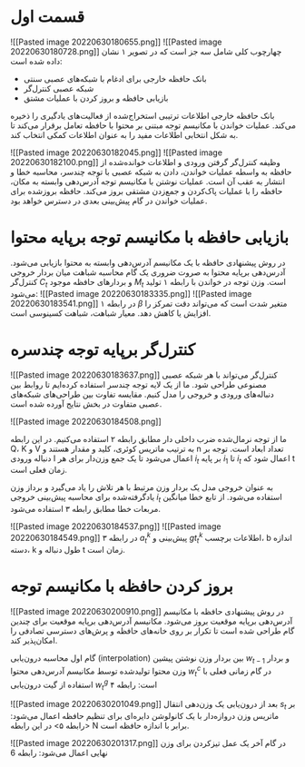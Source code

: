 # قسمت اول
![[Pasted image 20220630180655.png]]
![[Pasted image 20220630180728.png]]
چهارچوب کلی شامل سه جز است که در تصویر ۱ نشان داده شده است:
* بانک حافظه خارجی برای ادغام با شبکه‌های عصبی سنتی
* شبکه عصبی کنترل‌گر
* بازیابی حافظه و بروز کردن با عملیات مشتق

بانک حافظه خارجی اطلاعات ترتیبی استخراج‌شده از فعالیت‌های یادگیری را ذخیره می‌کند. عملیات خواندن با مکانیسم توجه مبتنی بر محتوا با حافظه تعامل برقرار می‌کند تا به شکل انتخابی اطلاعات مفید را به عنوان اطلاعات کمکی انتخاب کند. 

![[Pasted image 20220630182045.png]]
![[Pasted image 20220630182100.png]]
وظیفه کنترل‌گر گرفتن ورودی و اطلاعات خوانده‌شده از حافظه به واسطه عملیات خواندن، دادن به شبکه عصبی با توجه چندسر، محاسبه خطا و انتشار به عقب آن است. 
عملیات نوشتن با مکانیسم توجه آدرس‌دهی وابسته به مکان، حافظه را با عملیات پاک‌کردن و جمع‌زدن مشتقی بروز می‌کند. حافظه بروز‌شده برای عملیات خواندن در گام پیش‌بینی بعدی در دسترس خواهد بود.

# بازیابی حافظه با مکانیسم توجه برپایه محتوا
در روش پیشنهادی حافظه با یک مکانیسم آدرس‌دهی وابسته به محتوا بازیابی می‌شود. آدرس‌دهی برپایه محتوا به صروت ضروری یک گام محاسبه شباهت میان بردار خروجی کنترل‌گر $C_t$ و بردارهای حافظه موجود $M_t$ است. وزن توجه در خواندن با رابطه ۱ تولید می‌شود:
![[Pasted image 20220630183335.png]]
![[Pasted image 20220630183541.png]]
در رابطه ۱ $\beta$ متغیر شدت است که می‌تواند دقت تمرکز را افزایش یا کاهش دهد. معیار شباهت، شباهت کسینوسی است.

# کنترل‌گر برپایه توجه چندسره
![[Pasted image 20220630183637.png]]
کنترل‌گر می‌تواند با هر شبکه عصبی مصنوعی طراحی شود. ما از یک لایه توجه چندسر استفاده کرده‌ایم تا روابط بین دنباله‌های ورودی و خروجی را مدل کنیم. مقایسه تفاوت بین طراحی‌های شبکه‌های عصبی متفاوت در بخش نتایج آورده شده است.

![[Pasted image 20220630184508.png]]

ما از توجه نرمال‌شده ضرب داخلی دار مطابق رابطه ۲ استفاده می‌کنیم. در این رابطه Q، K و V به ترتیب ماتریس کوئری، کلید و مقدار هستند و n تعداد ابعاد است. توجه بر دنباله ورودی I اعمال می‌شود تا یک جمع وزن‌دار برای هر $i_t$ بر پایه $i_1$ تا $i_t$ اعمال شود که t زمان فعلی است. 

به عنوان خروجی مدل یک بردار وزن مرتبط با هر تلاش را یاد می‌گیرد و برداز وزن یادگرفته‌شده برای محاسبه پیش‌بینی خروجی $i_t$ استفاده می‌شود. از تابع خطا میانگین مربعات خطا مطابق رابطه ۳ استفاده می‌شود.

![[Pasted image 20220630184537.png]]
![[Pasted image 20220630184549.png]]
در رابطه ۳ $a_t^k$ پیش‌بینی و $gt_t^k$ اطلاعات برچسب، b اندازه دسته، k طول دنباله و t زمان است.

# بروز کردن حافظه با مکانیسم توجه
![[Pasted image 20220630200910.png]]
در روش پیشنهادی حافظه با مکانیسم آدرس‌دهی برپایه موقعیت بروز می‌شود. مکانیسم آدرس‌دهی برپایه موقعیت برای چندین گام طراحی شده است تا تکرار بر روی خانه‌های حافظه و پرش‌های دسترسی تصادفی را امکان‌پذیر کند. 

گام اول محاسبه درون‌یابی (interpolation) بین بردار وزن نوشتن پیشین $w_{t-1}$ و بردار وزن محتوا تولیدشده توسط مکانیسم آدرس‌دهی محتوا $w_t^c$ در گام زمانی فعلی با استفاده از گیت درون‌یابی $w_t^g$ است: رابطه ۴

![[Pasted image 20220630201049.png]]
بعد از درون‌یابی یک وزن‌دهی انتقال $s_t$ بر ماتریس وزن دروازه‌دار با یک کانولوشن دایره‌ای برای تنظیم حافظه اعمال می‌شود: <رابطه ۵> در این رابطه N برابر با اندازه حافظه است.

![[Pasted image 20220630201317.png]]
در گام آخر یک عمل تیزکردن برای وزن نهایی اعمال می‌شود: رابطه 6
